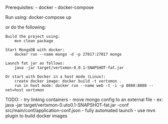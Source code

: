Prerequisites:
	- docker
	- docker-compose

Run using:
	docker-compose up

or do the following:

	Build the project using:
		mvn clean package

	Start MongoDB with docker:
		docker run --name mongo -d -p 27017:27017 mongo

	Launch fat jar as follows:
		java -jar target/vertxmon-0.0.1-SNAPSHOT-fat.jar

	Or start with Docker in a host mode (Linux):
		create docker image: docker build -t vertxmon .
		run in host mode: docker run --name web -t -i -p 8080:8080 --net=host vertxmon

TODO:
	- try linking containers
	- move mongo config to an external file
	- ex: java -jar target/vertxmon-0.uto0.1-SNAPSHOT-fat.jar -conf src/main/conf/application-conf.json
	- fully automated launch
	- use mvn plugin to build docker images